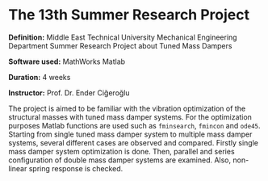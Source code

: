# The 13th Summer Research Project
**Definition:** Middle East Technical University Mechanical Engineering Department Summer Research Project about Tuned Mass Dampers

**Software used:** MathWorks Matlab

**Duration:** 4 weeks

**Instructor:** Prof. Dr. Ender Ciğeroğlu


   The project is aimed to be familiar with the vibration optimization of the structural masses with tuned mass damper systems. For the optimization purposes Matlab functions are used such as `fminsearch`, `fmincon` and `ode45`. Starting from single tuned mass damper system to multiple mass damper systems, several different cases are observed and compared. Firstly single mass damper system optimization is done. Then, parallel and series configuration of double mass damper systems are examined. Also, non-linear spring response is checked. 
